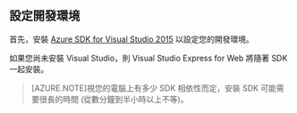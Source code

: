 ## <a name="setupdevenv"></a>設定開發環境

首先，安裝 [Azure SDK for Visual Studio 2015](http://go.microsoft.com/fwlink/?linkid=518003) 以設定您的開發環境。

如果您尚未安裝 Visual Studio，則 Visual Studio Express for Web 將隨著 SDK 一起安裝。

>[AZURE.NOTE]視您的電腦上有多少 SDK 相依性而定，安裝 SDK 可能需要很長的時間 (從數分鐘到半小時以上不等)。

<!---HONumber=July15_HO2-->